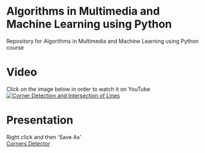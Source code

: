 # Algorithms in Multimedia and Machine Learning using Python
Repository for Algorithms in Multimedia and Machine Learning using Python course

# Video
Click on the image below in order to watch it on YouTube  
[![Corner Detection and Intersection of Lines](https://img.youtube.com/vi/zGWMElYc2OE/0.jpg)](https://youtu.be/zGWMElYc2OE "Corners Detector Demo")

# Presentation
Right click and then 'Save As'  
[Corners Detector](https://github.com/haimadrian/MachineLearningUsingPython/blob/master/Project/Harris%20Corner%20Detector.pptx)
